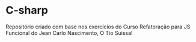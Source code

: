 # C-sharp
Repositório criado com base nos exercícios do Curso Refatoração para JS Funcional do Jean Carlo Nascimento, O Tio Suissa!

